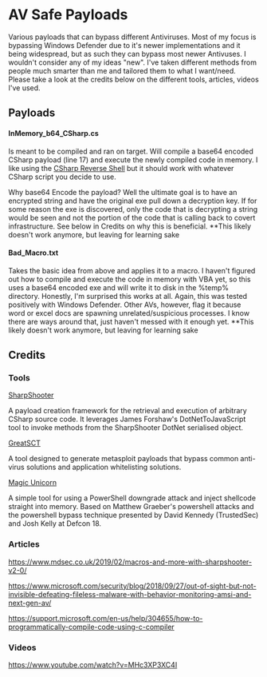 # AV Safe Payloads

Various payloads that can bypass different Antiviruses. Most of my focus is bypassing Windows Defender due to it's newer implementations and it being widespread, but as such they can bypass most newer Antivuses. I wouldn't consider any of my ideas "new". I've taken different methods from people much smarter than me and tailored them to what I want/need. Please take a look at the credits below on the different tools, articles, videos I've used.

## Payloads

#### InMemory_b64_CSharp.cs

Is meant to be compiled and ran on target. Will compile a base64 encoded CSharp payload (line 17) and execute the newly compiled code in memory. I like using the [CSharp Reverse Shell](https://gist.github.com/fdiskyou/56b9a4482eecd8e31a1d72b1acb66fac) but it should work with whatever CSharp script you decide to use.

Why base64 Encode the payload? Well the ultimate goal is to have an encrypted string and have the original exe pull down a decryption key. If for some reason the exe is discovered, only the code that is decrypting a string would be seen and not the portion of the code that is calling back to covert infrastructure. See below in Credits on why this is beneficial.
**This likely doesn't work anymore, but leaving for learning sake

#### Bad_Macro.txt

Takes the basic idea from above and applies it to a macro. I haven't figured out how to compile and execute the code in memory with VBA yet, so this uses a base64 encoded exe and will write it to disk in the %temp% directory. Honestly, I'm surprised this works at all. Again, this was tested positively with Windows Defender. Other AVs, however, flag it because word or excel docs are spawning unrelated/suspicious processes. I know there are ways around that, just haven't messed with it enough yet.
**This likely doesn't work anymore, but leaving for learning sake

## Credits

### Tools
[SharpShooter](https://github.com/mdsecactivebreach/SharpShooter)

A payload creation framework for the retrieval and execution of arbitrary CSharp source code. It leverages James Forshaw's DotNetToJavaScript tool to invoke methods from the SharpShooter DotNet serialised object.

[GreatSCT](https://github.com/GreatSCT/GreatSCT)

A tool designed to generate metasploit payloads that bypass common anti-virus solutions and application whitelisting solutions.

[Magic Unicorn](https://github.com/trustedsec/unicorn)

A simple tool for using a PowerShell downgrade attack and inject shellcode straight into memory. Based on Matthew Graeber's powershell attacks and the powershell bypass technique presented by David Kennedy (TrustedSec) and Josh Kelly at Defcon 18.

### Articles
https://www.mdsec.co.uk/2019/02/macros-and-more-with-sharpshooter-v2-0/

https://www.microsoft.com/security/blog/2018/09/27/out-of-sight-but-not-invisible-defeating-fileless-malware-with-behavior-monitoring-amsi-and-next-gen-av/

https://support.microsoft.com/en-us/help/304655/how-to-programmatically-compile-code-using-c-compiler



### Videos
https://www.youtube.com/watch?v=MHc3XP3XC4I
